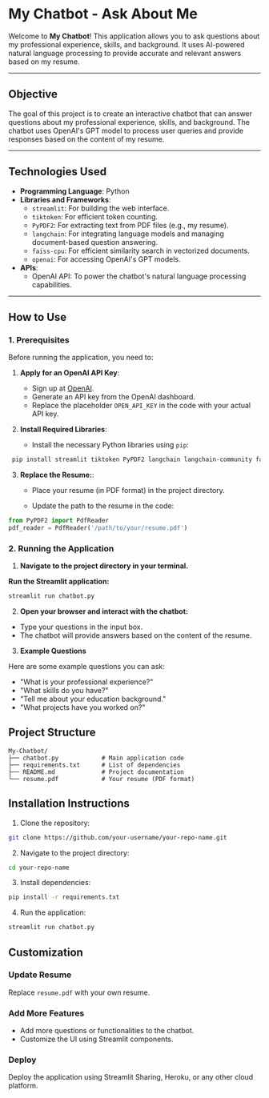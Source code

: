 # My Chatbot - Ask About Me

Welcome to **My Chatbot**! This application allows you to ask questions about my professional experience, skills, and background. It uses AI-powered natural language processing to provide accurate and relevant answers based on my resume.

---

## **Objective**
The goal of this project is to create an interactive chatbot that can answer questions about my professional experience, skills, and background. The chatbot uses OpenAI's GPT model to process user queries and provide responses based on the content of my resume.

---

## **Technologies Used**
- **Programming Language**: Python
- **Libraries and Frameworks**:
  - `streamlit`: For building the web interface.
  - `tiktoken`: For efficient token counting.
  - `PyPDF2`: For extracting text from PDF files (e.g., my resume).
  - `langchain`: For integrating language models and managing document-based question answering.
  - `faiss-cpu`: For efficient similarity search in vectorized documents.
  - `openai`: For accessing OpenAI's GPT models.
- **APIs**:
  - OpenAI API: To power the chatbot's natural language processing capabilities.

---

## **How to Use**

### **1. Prerequisites**
Before running the application, you need to:
1. **Apply for an OpenAI API Key**:
   - Sign up at [OpenAI](https://platform.openai.com/signup/).
   - Generate an API key from the OpenAI dashboard.
   - Replace the placeholder `OPEN_API_KEY` in the code with your actual API key.

2. **Install Required Libraries**:
   - Install the necessary Python libraries using `pip`:
  
  ```bash
   pip install streamlit tiktoken PyPDF2 langchain langchain-community faiss-cpu openai
```

3. **Replace the Resume:**:
    - Place your resume (in PDF format) in the project directory.

    - Update the path to the resume in the code:
```python
from PyPDF2 import PdfReader
pdf_reader = PdfReader('/path/to/your/resume.pdf')
```


### **2. Running the Application**

1. **Navigate to the project directory in your terminal.**

**Run the Streamlit application:**

```bash
streamlit run chatbot.py
```

2. **Open your browser and interact with the chatbot:**

- Type your questions in the input box.
- The chatbot will provide answers based on the content of the resume.

3. **Example Questions**

Here are some example questions you can ask:

- "What is your professional experience?"
- "What skills do you have?"
- "Tell me about your education background."
- "What projects have you worked on?"

## Project Structure

```
My-Chatbot/
├── chatbot.py            # Main application code
├── requirements.txt      # List of dependencies
├── README.md             # Project documentation
└── resume.pdf            # Your resume (PDF format)
```

## Installation Instructions

1. Clone the repository:

```bash
git clone https://github.com/your-username/your-repo-name.git
```

2. Navigate to the project directory:

```bash
cd your-repo-name
```

3. Install dependencies:

```bash
pip install -r requirements.txt
```

4. Run the application:

```bash
streamlit run chatbot.py
```

## Customization

### Update Resume
Replace `resume.pdf` with your own resume.

### Add More Features
- Add more questions or functionalities to the chatbot.
- Customize the UI using Streamlit components.

### Deploy
Deploy the application using Streamlit Sharing, Heroku, or any other cloud platform.
